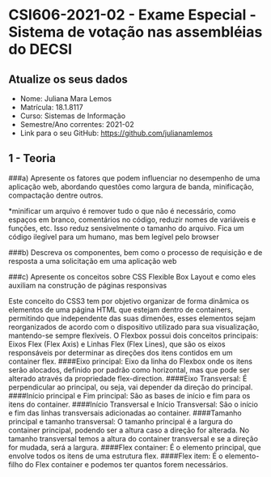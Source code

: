 # **CSI606-2021-02 - Exame Especial - Sistema de votação nas assembléias do DECSI**

## Atualize os seus dados

- Nome: Juliana Mara Lemos
- Matrícula: 18.1.8117
- Curso: Sistemas de Informação
- Semestre/Ano correntes: 2021-02
- Link para o seu GitHub: https://github.com/julianamlemos

## 1 - Teoria

###a) Apresente os fatores que podem influenciar no desempenho de uma aplicação web, abordando questões como largura de banda, minificação, compactação dentre outros.

*minificar um arquivo é remover tudo o que não é necessário, como espaços em branco, comentários no código, reduzir nomes de variáveis e funções, etc. Isso reduz sensivelmente o tamanho do arquivo. Fica um código ilegível para um humano, mas bem legível pelo browser

###b) Descreva os componentes, bem como o processo de requisição e de resposta a uma solicitação em uma aplicação web

###c) Apresente os conceitos sobre CSS Flexible Box Layout e como eles auxiliam na construção de páginas responsivas

Este conceito do CSS3 tem por objetivo organizar de forma dinâmica os elementos de uma página HTML que estejam dentro de containers, permitindo que independente das suas dimenões, esses elementos sejam reorganizados de acordo com o dispositivo utilizado para sua visualização, mantendo-se sempre flexíveis.
O Flexbox possui dois conceitos principais: Eixos Flex (Flex Axis) e Linhas Flex (Flex Lines), que são os eixos responsáveis por determinar as direções dos itens contidos em um container flex.
####Eixo principal:
Eixo da linha do Flexbox onde os itens serão alocados, definido por padrão como horizontal, mas que pode ser alterado através da propriedade flex-direction.
####Eixo Transversal:
É perpendicular ao principal, ou seja, vai depender da direção do principal.
####Início principal e Fim principal:
São as bases de início e fim para os itens do container.
####Início Transversal e Início Transversal:
São o início e fim das linhas transversais adicionadas ao container.
####Tamanho principal e tamanho transversal:
O tamanho principal é a largura do container principal, podendo ser a altura caso a direção for alterada. No tamanho transversal temos a altura do container transversal e se a direção for mudada, será a largura.
####Flex container:
É o elemento principal, que envolve todos os itens de uma estrutura flex.
####Flex item:
É o elemento-filho do Flex container e podemos ter quantos forem necessários.
